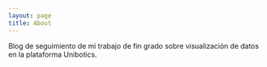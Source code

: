 ```yaml
---
layout: page
title: About
---
```

 Blog de seguimiento de mi trabajo de fin grado sobre visualización de datos en la plataforma Unibotics.
